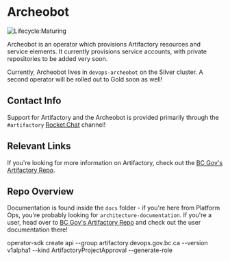 # Archeobot

![Lifecycle:Maturing](https://img.shields.io/badge/Lifecycle-Maturing-007EC6)

Archeobot is an operator which provisions Artifactory resources and service elements. It currently provisions service accounts, with private repositories to be added very soon.

Currently, Archeobot lives in `devops-archeobot` on the Silver cluster. A second operator will be rolled out to Gold soon as well!

## Contact Info

Support for Artifactory and the Archeobot is provided primarily through the `#artifactory` [Rocket.Chat](https://chat.developer.gov.bc.ca) channel!

## Relevant Links

If you're looking for more information on Artifactory, check out the [BC Gov's Artifactory Repo](https://github.com/BCDevOps/developer-experience/tree/master/apps/artifactory).

## Repo Overview

Documentation is found inside the `docs` folder - if you're here from Platform Ops, you're probably looking for `architecture-documentation`. If you're a user, head over to [BC Gov's Artifactory Repo](https://github.com/BCDevOps/developer-experience/tree/master/apps/artifactory) and check out the user documentation there!

operator-sdk create api --group artifactory.devops.gov.bc.ca --version v1alpha1 --kind ArtifactoryProjectApproval --generate-role
